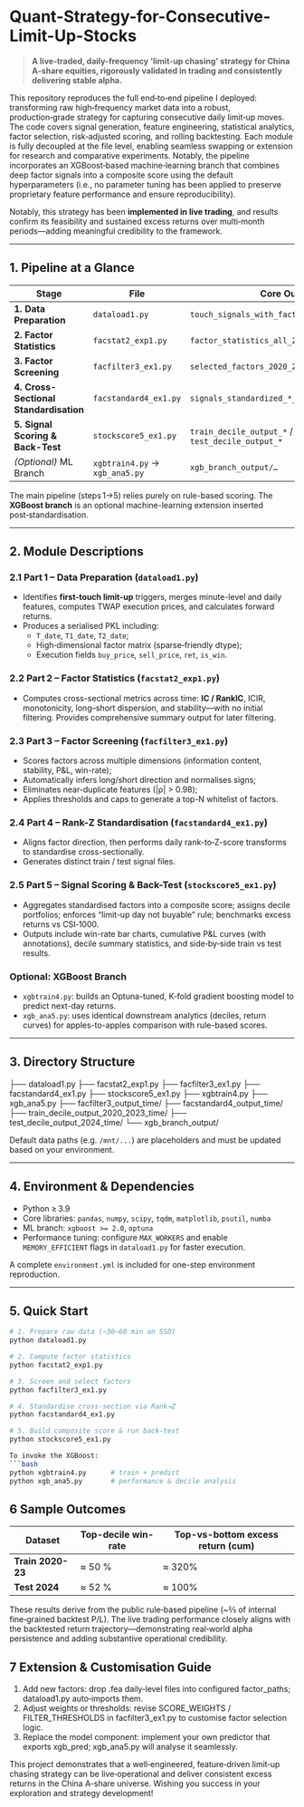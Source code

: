 # Quant-Strategy-for-Consecutive-Limit-Up-Stocks

> **A live‑traded, daily-frequency 'limit‑up chasing' strategy for China A‑share equities, rigorously validated in trading and consistently delivering stable alpha.**

This repository reproduces the full end‑to‑end pipeline I deployed: transforming raw high‑frequency market data into a robust, production‑grade strategy for capturing consecutive daily limit‑up moves. The code covers signal generation, feature engineering, statistical analytics, factor selection, risk‑adjusted scoring, and rolling backtesting. Each module is fully decoupled at the file level, enabling seamless swapping or extension for research and comparative experiments.
Notably, the pipeline incorporates an XGBoost‑based machine‑learning branch that combines deep factor signals into a composite score using the default hyperparameters (i.e., no parameter tuning has been applied to preserve proprietary feature performance and ensure reproducibility).

Notably, this strategy has been **implemented in live trading**, and results confirm its feasibility and sustained excess returns over multi‑month periods—adding meaningful credibility to the framework.

---

## 1. Pipeline at a Glance

| Stage | File | Core Output |
|-------|------|-------------|
| **1. Data Preparation** | `dataload1.py` | `touch_signals_with_factors_and_returns.pkl` |
| **2. Factor Statistics** | `facstat2_exp1.py` | `factor_statistics_all_2020_2023_time.csv` |
| **3. Factor Screening** | `facfilter3_ex1.py` | `selected_factors_2020_2023_nst.csv` |
| **4. Cross-Sectional Standardisation** | `facstandard4_ex1.py` | `signals_standardized_*_nst.pkl` |
| **5. Signal Scoring & Back-Test** | `stockscore5_ex1.py` | `train_decile_output_*` / `test_decile_output_*` |
| *(Optional)* ML Branch | `xgbtrain4.py` → `xgb_ana5.py` | `xgb_branch_output/…` |

The main pipeline (steps 1→5) relies purely on rule-based scoring. The **XGBoost branch** is an optional machine-learning extension inserted post‑standardisation.

---

## 2. Module Descriptions

### 2.1 Part 1 – Data Preparation (`dataload1.py`)  
- Identifies **first-touch limit-up** triggers, merges minute-level and daily features, computes TWAP execution prices, and calculates forward returns.  
- Produces a serialised PKL including:  
  - `T_date`, `T1_date`, `T2_date`;  
  - High‑dimensional factor matrix (sparse‑friendly dtype);  
  - Execution fields `buy_price`, `sell_price`, `ret`, `is_win`.  

### 2.2 Part 2 – Factor Statistics (`facstat2_exp1.py`)  
- Computes cross-sectional metrics across time: **IC / RankIC**, ICIR, monotonicity, long–short dispersion, and stability—with no initial filtering. Provides comprehensive summary output for later filtering.

### 2.3 Part 3 – Factor Screening (`facfilter3_ex1.py`)  
- Scores factors across multiple dimensions (information content, stability, P&L, win-rate);  
- Automatically infers long/short direction and normalises signs;  
- Eliminates near-duplicate features (|ρ| > 0.98);  
- Applies thresholds and caps to generate a top-N whitelist of factors.

### 2.4 Part 4 – Rank-Z Standardisation (`facstandard4_ex1.py`)  
- Aligns factor direction, then performs daily rank-to‑Z-score transforms to standardise cross-sectionally.  
- Generates distinct train / test signal files.

### 2.5 Part 5 – Signal Scoring & Back-Test (`stockscore5_ex1.py`)  
- Aggregates standardised factors into a composite score; assigns decile portfolios; enforces “limit-up day not buyable” rule; benchmarks excess returns vs CSI‑1000.  
- Outputs include win-rate bar charts, cumulative P&L curves (with annotations), decile summary statistics, and side‑by‑side train vs test results.

### Optional: XGBoost Branch  
- `xgbtrain4.py`: builds an Optuna-tuned, K‑fold gradient boosting model to predict next-day returns.  
- `xgb_ana5.py`: uses identical downstream analytics (deciles, return curves) for apples-to-apples comparison with rule-based scores.

---

## 3. Directory Structure

├── dataload1.py
├── facstat2_exp1.py
├── facfilter3_ex1.py
├── facstandard4_ex1.py
├── stockscore5_ex1.py
├── xgbtrain4.py
├── xgb_ana5.py
├── facfilter3_output_time/
├── facstandard4_output_time/
├── train_decile_output_2020_2023_time/
├── test_decile_output_2024_time/
└── xgb_branch_output/

Default data paths (e.g. `/mnt/...`) are placeholders and must be updated based on your environment.

---

## 4. Environment & Dependencies

- Python ≥ 3.9  
- Core libraries: `pandas`, `numpy`, `scipy`, `tqdm`, `matplotlib`, `psutil`, `numba`  
- ML branch: `xgboost >= 2.0`, `optuna`  
- Performance tuning: configure `MAX_WORKERS` and enable `MEMORY_EFFICIENT` flags in `dataload1.py` for faster execution.

A complete `environment.yml` is included for one-step environment reproduction.

---

## 5. Quick Start

```bash
# 1. Prepare raw data (~30–60 min on SSD)
python dataload1.py

# 2. Compute factor statistics
python facstat2_exp1.py

# 3. Screen and select factors
python facfilter3_ex1.py

# 4. Standardise cross-section via Rank→Z
python facstandard4_ex1.py

# 5. Build composite score & run back-test
python stockscore5_ex1.py

To invoke the XGBoost:
```bash
python xgbtrain4.py      # train + predict
python xgb_ana5.py       # performance & decile analysis
```

## 6  Sample Outcomes

| Dataset           | Top-decile win-rate | Top-vs-bottom excess return (cum)     |
| ----------------- | ------------------- | ------------------------------------  |
| **Train 2020-23** | ≈ 50 %              | ≈ 320%
| **Test 2024**     | ≈ 52 %              | ≈ 100%                                |

These results derive from the public rule‑based pipeline (~⅔ of internal fine‑grained backtest P/L). The live trading performance closely aligns with the backtested return trajectory—demonstrating real‑world alpha persistence and adding substantive operational credibility.

## 7  Extension & Customisation Guide

1. Add new factors: drop .fea daily‑level files into configured factor_paths; dataload1.py auto‑imports them.
2. Adjust weights or thresholds: revise SCORE_WEIGHTS / FILTER_THRESHOLDS in facfilter3_ex1.py to customise factor selection logic.
3. Replace the model component: implement your own predictor that exports xgb_pred; xgb_ana5.py will analyse it seamlessly.

This project demonstrates that a well‑engineered, feature‑driven limit‑up chasing strategy can be live‑operational and deliver consistent excess returns in the China A-share universe. Wishing you success in your exploration and strategy development!
















   
